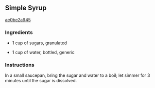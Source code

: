 ## Simple Syrup

[ae0be2a945](http://www.foodandwine.com/recipes/simple-syrup-test-kitchen)

### Ingredients

 - 1 cup of sugars, granulated

 - 1 cup of water, bottled, generic

### Instructions

In a small saucepan, bring the sugar and water to a boil; let simmer for 3 minutes until the sugar is dissolved.